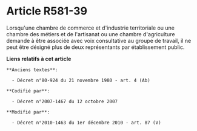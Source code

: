 # Article R581-39

Lorsqu'une      chambre de commerce et d'industrie territoriale ou une chambre des métiers et de l'artisanat ou une chambre
d'agriculture demande à être associée avec voix consultative au groupe de travail, il ne peut être désigné plus de deux
représentants par établissement public.

**Liens relatifs à cet article**

	**Anciens textes**:

	  - Décret n°80-924 du 21 novembre 1980 - art. 4 (Ab)

	**Codifié par**:

	  - Décret n°2007-1467 du 12 octobre 2007

	**Modifié par**:

	  - Décret n°2010-1463 du 1er décembre 2010 - art. 87 (V)
